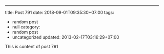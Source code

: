 ---
title: Post 791
date: 2018-09-01T09:35:30+07:00
tags:
  - random post
  - null
category:
  - random post
  - uncategorized
updated: 2013-02-17T03:16:29+07:00

This is content of post 791